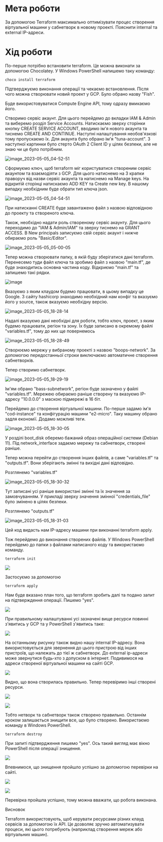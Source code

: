 # Мета роботи

За допомогою Terraform максимально оптимізувати процес створення віртуальної машини у сабнетворк в новому проекті. Пояснити internal та external IP-адреси.

# Хід роботи

По-перше потрібно встановити terraform. Це можна виконати за допомогою Chocolatey. У Windows PowerShell напишемо таку команду:

```
choco install terraform
```

Підтверджуємо виконання операції та чекаємо встановлення. Після чого можна створювати новий проект у GCP. Було обрано назву "Fish".



Буде використовуватися Compute Engine API, тому одразу вмикаємо його.

Створимо сервіс акаунт. Для цього перейдемо до вкладки IAM & Admin та виберемо розділ Service Accounts. Натискаємо зверху сторінки кнопку CREATE SERVICE ACCOUNT, вводимо ім'я нового акаунта та тиснемо CREATE AND CONTINUE. Наступні налаштування необов'язкові тому пропускаємо їх. Для акаунта було обрано ім'я "tuna-account". З наступної картинки було стерто OAuth 2 Client ID у цілях безпеки, але не знаю чи це було потрібним.

![image_2023-05-05_04-52-51](https://user-images.githubusercontent.com/132616149/236500569-06639365-fd79-40d7-b122-07ae344b623a.png)

Сформуємо ключ, щоб terraform міг користуватися створеним сервіс акаунтом та взаємодіяти з GCP. Для цього натиснемо на 3 крапки праворуч від назви сервіс акаунта та натиснемо на Manage keys. На відкритій сторінці натискаємо ADD KEY та Create new key. В нашому випадку необхідним буде обрати тип ключа json.

![image_2023-05-05_04-54-51](https://user-images.githubusercontent.com/132616149/236500640-dd124384-58a4-4843-864a-1471ef7b7437.png)

При натисканні CREATE буде завантажено файл з назвою відповідною до проекту та створеного ключа.

Також, необхідно надати роль створеному сервіс акаунту. Для цього переходимо до "IAM & Admin/IAM" та зверху тиснемо на GRANT ACCESS. В New principals записуємо свій сервіс акаунт і нижче обираємо роль "Basic/Editor".

![image_2023-05-05_05-00-05](https://user-images.githubusercontent.com/132616149/236500735-b541cc0b-450e-4292-95fc-04cbd64a7fd3.png)

Тепер можна створювати папку, в якій буду зберігатися дані terraform. Перенесемо туди файл ключа та зробимо файл з назвою "main.tf", де буде знаходитись основна частина коду. Відкриємо "main.tf" та запишемо такі рядки.

![image](https://user-images.githubusercontent.com/132616149/236502913-fd32d6f4-c1d7-400f-bb54-08e3900bdb33.png)


Вказуємо з яким клаудом будемо працювати, в цьому випадку це Google. З сайту hashicorp знаходимо необхідний нам конфіг та вказуємо його у source, також вказуємо необхідну версію.

![image_2023-05-05_18-28-14](https://user-images.githubusercontent.com/132616149/236502952-ad536cb6-bd31-45fb-92fd-d79ac634a261.png)


Надалі вказуємо дані необхідні для роботи, тобто ключ, проект, з яким будемо працювати, регіон та зону. Їх буде записано в окремому файлі "variables.tf", тому до них ще повернемось

![image_2023-05-05_18-28-49](https://user-images.githubusercontent.com/132616149/236503035-aa0ea14c-220b-4038-bc34-8dcab81cad48.png)


Створюємо мережу у вибраному проекті з назвою "boops-network". За допомогою передостанньої строки виключаємо автоматичне створення сабнетворків.

Тепер створимо сабнетворк.

![image_2023-05-05_18-29-19](https://user-images.githubusercontent.com/132616149/236503197-8a4ebc68-feab-4975-8bde-84007c436a20.png)

Ім'ям обрано "bass-subnetwork", регіон буде зазначено у файлі "variables.tf". Мережею обираємо раніше створену та вказуємо IP-адресу "10.0.0.0" з маскою підмережі в 16 біт. 

Перейдемо до створення віртуальної машини. По-перше задамо ім'я "cod-instance" та конфігурацію машини "e2-micro". Таку машину обрано задля економії. Додамо можливі теги.

![image_2023-05-05_18-30-05](https://user-images.githubusercontent.com/132616149/236503306-12e7844d-d791-428f-949e-22b749525a69.png)

У розділі boot_disk оберемо бажаний образ операційної системи (Debian 11). Під network_interface задаємо мережу та сабнетворк, створені раніше.

Тепер можна перейти до створення інших файлів, а саме "variables.tf" та "outputs.tf". Вони зберігають змінні та вихідні дані відповідно.

Розглянемо "variables.tf"

![image_2023-05-05_18-30-32](https://user-images.githubusercontent.com/132616149/236503376-69af5372-93e0-430f-8f0f-24f06665e61e.png)

Тут записані усі раніше використані змінні та їх значення за замовчуванням. У прикладі зверху значення змінної "credentials_file" було змінено в цілях безпеки.

Розглянемо "outputs.tf"

![image_2023-05-05_18-31-03](https://user-images.githubusercontent.com/132616149/236503467-f6e7eb61-c9f4-440b-816b-fa32f8d5531b.png)

Цей код видасть нам IP-адресу машини при виконанні terraform apply.

Тож перейдемо до виконання створених файлів. У Windows PowerShell перейдемо до папки з файлами написаного коду та використаємо команду.

```
terraform init
```

![](screenshots/terraform_init.png)

Застосуємо за допомогою

```
terraform apply
```

Нам буде вказано план того, що terraform зробить далі та подано запит на підтверждення операції. Пишемо "yes".

![](screenshots/apply.png)

При правильному налаштуванні усі зазначені вище ресурси повинні з'явитись у GCP та у PowerShell з'явитись таке:

![](screenshots/applied.png)

На останньому рисунку також видно нашу internal IP-адресу. Вона використовується для звернення до цього пристрою від інших пристроїв, що належать до тієї ж сабнетворк. До external ip-адреси може звернутися будь-хто з допуском в інтернет. Подивимося на адреси створеної віртуальної машини на сайті GCP.

![](screenshots/instances.png)

Видно, що вона створилась правильно. Тепер перевіримо інші створені ресурси.

![](screenshots/network.png)

![](screenshots/subnetwork.png)

Тобто нетворк та сабнетворк також створено правильно. Останнім кроком залишається знищити все, що було створено. Використаємо команду в Windows PowerShell.

```
terraform destroy
```

При запиті підтвердження пишемо "yes". Ось такий вигляд має вікно PowerShell після операції знищення.

![](screenshots/destroyed.png)

Впевнимося, що знищення пройшло успішно за допомогою перевірки на сайті.

![](screenshots/vm-gone.png)

![](screenshots/vpc-gone.png)

Перевірка пройшла успішно, тому можна вважати, що робота виконана.

Висновок

Terraform використовують, щоб керувати ресурсами різних клауд сервісів за допомогою їх API. Це дозволяє зручно автоматизувати процеси, які цього потребують (наприклад створення мереж або віртуальних машин).
